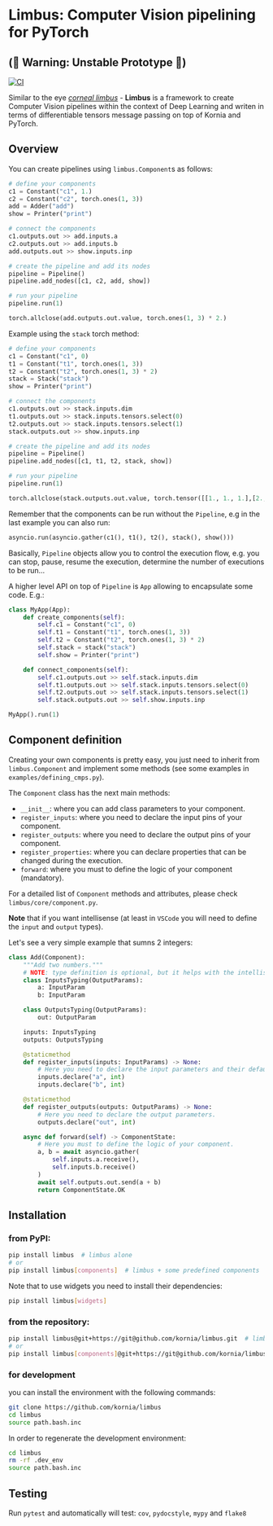 # Limbus: Computer Vision pipelining for PyTorch

## (🚨 Warning: Unstable Prototype 🚨)

[![CI](https://github.com/kornia/limbus/actions/workflows/ci.yml/badge.svg)](https://github.com/kornia/limbus/actions/workflows/ci.yml)

Similar to the eye [*corneal limbus*](https://en.wikipedia.org/wiki/Corneal_limbus) - **Limbus** is a framework to create Computer Vision pipelines within the context of Deep Learning and writen in terms of differentiable tensors message passing on top of Kornia and PyTorch.

## Overview

You can create pipelines using `limbus.Component`s as follows:

```python
# define your components
c1 = Constant("c1", 1.)
c2 = Constant("c2", torch.ones(1, 3))
add = Adder("add")
show = Printer("print")

# connect the components
c1.outputs.out >> add.inputs.a
c2.outputs.out >> add.inputs.b
add.outputs.out >> show.inputs.inp

# create the pipeline and add its nodes
pipeline = Pipeline()
pipeline.add_nodes([c1, c2, add, show])

# run your pipeline
pipeline.run(1)

torch.allclose(add.outputs.out.value, torch.ones(1, 3) * 2.)
```

Example using the `stack` torch method:

```python
# define your components
c1 = Constant("c1", 0)
t1 = Constant("t1", torch.ones(1, 3))
t2 = Constant("t2", torch.ones(1, 3) * 2)
stack = Stack("stack")
show = Printer("print")

# connect the components
c1.outputs.out >> stack.inputs.dim
t1.outputs.out >> stack.inputs.tensors.select(0)
t2.outputs.out >> stack.inputs.tensors.select(1)
stack.outputs.out >> show.inputs.inp

# create the pipeline and add its nodes
pipeline = Pipeline()
pipeline.add_nodes([c1, t1, t2, stack, show])

# run your pipeline
pipeline.run(1)

torch.allclose(stack.outputs.out.value, torch.tensor([[1., 1., 1.],[2., 2., 2.]]))
```

Remember that the components can be run without the `Pipeline`, e.g in the last example you can also run:

```python
asyncio.run(asyncio.gather(c1(), t1(), t2(), stack(), show()))
```

Basically, `Pipeline` objects allow you to control the execution flow, e.g. you can stop, pause, resume the execution, determine the number of executions to be run...

A higher level API on top of `Pipeline` is `App` allowing to encapsulate some code. E.g.:

```python
class MyApp(App):
    def create_components(self):
        self.c1 = Constant("c1", 0)
        self.t1 = Constant("t1", torch.ones(1, 3))
        self.t2 = Constant("t2", torch.ones(1, 3) * 2)
        self.stack = stack("stack")
        self.show = Printer("print")

    def connect_components(self):
        self.c1.outputs.out >> self.stack.inputs.dim
        self.t1.outputs.out >> self.stack.inputs.tensors.select(0)
        self.t2.outputs.out >> self.stack.inputs.tensors.select(1)
        self.stack.outputs.out >> self.show.inputs.inp

MyApp().run(1)
```

## Component definition

Creating your own components is pretty easy, you just need to inherit from `limbus.Component` and implement some methods (see some examples in `examples/defining_cmps.py`).

The `Component` class has the next main methods:
- `__init__`: where you can add class parameters to your component.
- `register_inputs`: where you need to declare the input pins of your component.
- `register_outputs`: where you need to declare the output pins of your component.
- `register_properties`: where you can declare properties that can be changed during the execution.
- `forward`: where you must to define the logic of your component (mandatory).

For a detailed list of `Component` methods and attributes, please check `limbus/core/component.py`.

**Note** that if you want intellisense (at least in `VSCode` you will need to define the `input` and `output` types).

Let's see a very simple example that sumns 2 integers:

```python
class Add(Component):
    """Add two numbers."""
    # NOTE: type definition is optional, but it helps with the intellisense. ;)
    class InputsTyping(OutputParams):
        a: InputParam
        b: InputParam

    class OutputsTyping(OutputParams):
        out: OutputParam

    inputs: InputsTyping
    outputs: OutputsTyping

    @staticmethod
    def register_inputs(inputs: InputParams) -> None:
        # Here you need to declare the input parameters and their default values (if they have).
        inputs.declare("a", int)
        inputs.declare("b", int)

    @staticmethod
    def register_outputs(outputs: OutputParams) -> None:
        # Here you need to declare the output parameters.
        outputs.declare("out", int)

    async def forward(self) -> ComponentState:
        # Here you must to define the logic of your component.
        a, b = await asyncio.gather(
            self.inputs.a.receive(),
            self.inputs.b.receive()
        )
        await self.outputs.out.send(a + b)
        return ComponentState.OK
```
## Installation

### from PyPI:
```bash
pip install limbus  # limbus alone
# or
pip install limbus[components]  # limbus + some predefined components
```

Note that to use widgets you need to install their dependencies:
```bash
pip install limbus[widgets]
```

### from the repository:

```bash
pip install limbus@git+https://git@github.com/kornia/limbus.git  # limbus alone
# or
pip install limbus[components]@git+https://git@github.com/kornia/limbus.git  # limbus + some predefined components
```

### for development

you can install the environment with the following commands:

```bash
git clone https://github.com/kornia/limbus
cd limbus
source path.bash.inc
```

In order to regenerate the development environment:
```bash
cd limbus
rm -rf .dev_env
source path.bash.inc
```

## Testing

Run `pytest` and automatically will test: `cov`, `pydocstyle`, `mypy` and `flake8`
